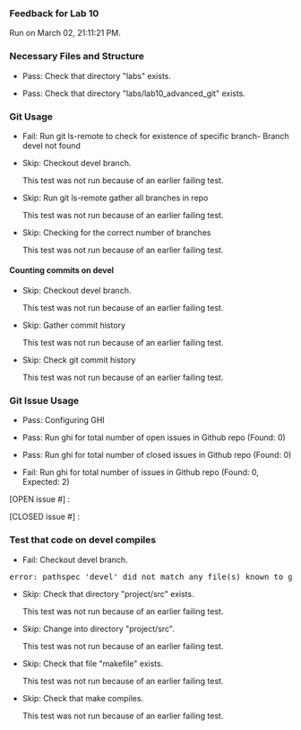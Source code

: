 ### Feedback for Lab 10

Run on March 02, 21:11:21 PM.


### Necessary Files and Structure

+ Pass: Check that directory "labs" exists.

+ Pass: Check that directory "labs/lab10_advanced_git" exists.


### Git Usage

+ Fail: Run git ls-remote to check for existence of specific branch- Branch devel not found

+ Skip: Checkout devel branch.

  This test was not run because of an earlier failing test.

+ Skip: Run git ls-remote gather all branches in repo

  This test was not run because of an earlier failing test.

+ Skip: Checking for the correct number of branches

  This test was not run because of an earlier failing test.


#### Counting commits on devel

+ Skip: Checkout devel branch.

  This test was not run because of an earlier failing test.

+ Skip: Gather commit history

  This test was not run because of an earlier failing test.

+ Skip: Check git commit history

  This test was not run because of an earlier failing test.


### Git Issue Usage

+ Pass: Configuring GHI

+ Pass: Run ghi for total number of open issues in Github repo (Found: 0)

+ Pass: Run ghi for total number of closed issues in Github repo (Found: 0)

+ Fail: Run ghi for total number of issues in Github repo (Found: 0, Expected: 2) 

 [OPEN issue #] : 

[CLOSED issue #] : 

 




### Test that code on  devel compiles

+ Fail: Checkout devel branch.

<pre>error: pathspec 'devel' did not match any file(s) known to git.
</pre>



+ Skip: Check that directory "project/src" exists.

  This test was not run because of an earlier failing test.

+ Skip: Change into directory "project/src".

  This test was not run because of an earlier failing test.

+ Skip: Check that file "makefile" exists.

  This test was not run because of an earlier failing test.

+ Skip: Check that make compiles.

  This test was not run because of an earlier failing test.

